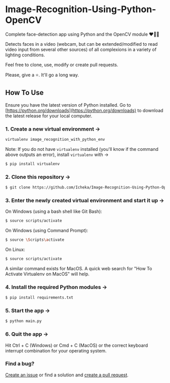# Image-Recognition-Using-Python-OpenCV



Complete face-detection app using Python and the OpenCV module :heart::star2::tada:



Detects faces in a video (webcam, but can be extended/modified to read video input from several other sources) of all complexions in a variety of lighting conditions.



Feel free to clone, use, modify or create pull requests.



Please, give a :star:. It'll go a long way.


## How To Use
Ensure you have the latest version of Python installed. Go to [https://python.org/downloads](https://python.org/downloads) to download the latest release for your local computer.

### 1. Create a new virtual environment ->

```bash
virtualenv image_recognition_with_python_env
```

Note: If you do not have `virtualenv` installed (you'll know if the command above outputs an error), install `virtualenv` with ->

```bash
$ pip install virtualenv
```



### 2. Clone this repository ->

```bash
$ git clone https://github.com/Icheka/Image-Recognition-Using-Python-OpenCV.git
```



### 3. Enter the newly created virtual environment and start it up ->

On Windows (using a bash shell like Git Bash):
```bash
$ source scripts/activate
```
On Windows (using Command Prompt):
```bash
$ source \Scripts\activate
```

On Linux:
```bash
$ source scripts/activate
```

A similar command exists for MacOS. A quick web search for "How To Activate Virtualenv on MacOS" will help.




### 4. Install the required Python modules -> 

```bash
$ pip install requirements.txt
```



### 5. Start the app ->

```bash
$ python main.py
```



### 6. Quit the app -> 

Hit Ctrl + C (Windows) or Cmd + C (MacOS) or the correct keyboard interrupt combination for your operating system.


### Find a bug?
[Create an issue](https://github.com/Icheka/Image-Recognition-Using-Python-OpenCV/issues) or find a solution and [create a pull request](https://github.com/Icheka/Image-Recognition-Using-Python-OpenCV/pulls).
